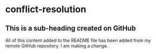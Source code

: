 # conflict-resolution

## This is a sub-heading created on GitHub

All of this content added to the README file has been added from my remote GitHub repository. I am making a change.
